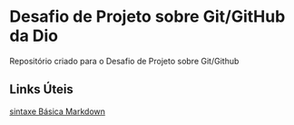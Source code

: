 # Desafio de Projeto sobre Git/GitHub da Dio
Repositório criado para o Desafio de Projeto sobre Git/Github

## Links Úteis
[sintaxe Básica Markdown](https://www.markdownguide.org/basic-syntax/)
